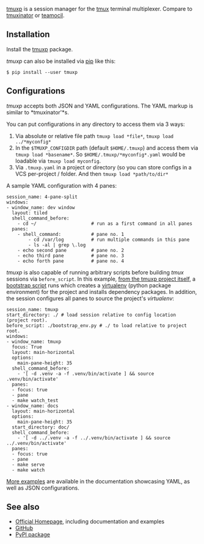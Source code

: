 [tmuxp](https://tmuxp.git-pull.com) is a session manager for the [tmux](/index.php/Tmux "Tmux") terminal multiplexer. Compare to [tmuxinator](https://github.com/tmuxinator/tmuxinator) or [teamocil](https://github.com/remiprev/teamocil).

## Installation

Install the [tmuxp](https://aur.archlinux.org/packages/tmuxp/) package.

*tmuxp* can also be installed via [pip](https://pip.pypa.io) like this:

```
$ pip install --user tmuxp

```

## Configurations

*tmuxp* accepts both JSON and YAML configurations. The YAML markup is similar to *tmuxinator'*s.

You can put configurations in any directory to access them via 3 ways:

1.  Via absolute or relative file path `tmuxp load *file*`, `tmuxp load ../*myconfig*`
2.  In the `$TMUXP_CONFIGDIR` path (default `$HOME/.tmuxp`) and access them via `tmuxp load *basename*`. So `$HOME/.tmuxp/*myconfig*.yaml` would be loadable via `tmuxp load myconfig`.
3.  Via `.tmuxp.yaml` in a project or directory (so you can store configs in a VCS per-project / folder. And then `tmuxp load *path/to/dir*`

A sample YAML configuration with 4 panes:

```
session_name: 4-pane-split
windows:
- window_name: dev window
  layout: tiled
  shell_command_before:
    - cd ~/                    # run as a first command in all panes
  panes:
    - shell_command:           # pane no. 1
        - cd /var/log          # run multiple commands in this pane
        - ls -al | grep \.log
    - echo second pane         # pane no. 2
    - echo third pane          # pane no. 3
    - echo forth pane          # pane no. 4

```

*tmuxp* is also capable of running arbitrary scripts before building *tmux* sessions via `before_script`. In this example, [from the tmuxp project itself](https://github.com/tony/tmuxp/blob/master/.tmuxp.yaml), a [bootstrap script](https://github.com/tony/tmuxp/blob/master/bootstrap_env.py) runs which creates a [virtualenv](/index.php/Virtualenv "Virtualenv") (python package environment) for the project and installs dependency packages. In addition, the session configures all panes to source the project's *virtualenv*:

```
session_name: tmuxp
start_directory: ./ # load session relative to config location (project root).
before_script: ./bootstrap_env.py # ./ to load relative to project root.
windows:
- window_name: tmuxp
  focus: True
  layout: main-horizontal
  options:
    main-pane-height: 35
  shell_command_before:
    - '[ -d .venv -a -f .venv/bin/activate ] && source .venv/bin/activate'
  panes:
  - focus: true
  - pane 
  - make watch_test
- window_name: docs
  layout: main-horizontal
  options:
    main-pane-height: 35
  start_directory: doc/
  shell_command_before: 
    - '[ -d ../.venv -a -f ../.venv/bin/activate ] && source ../.venv/bin/activate'
  panes:
  - focus: true
  - pane
  - make serve
  - make watch

```

[More examples](https://tmuxp.git-pull.com/en/latest/examples.html) are available in the documentation showcasing YAML, as well as JSON configurations.

## See also

*   [Official Homepage](https://tmuxp.git-pull.com), including documentation and examples
*   [GitHub](https://www.github.com/tony/tmuxp)
*   [PyPI package](https://pypi.python.org/pypi/tmuxp)